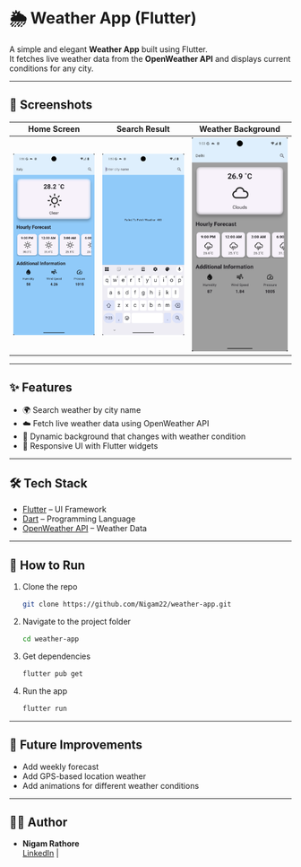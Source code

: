 # 🌦️ Weather App (Flutter)

A simple and elegant **Weather App** built using Flutter.  
It fetches live weather data from the **OpenWeather API** and displays current conditions for any city.  

---

## 📸 Screenshots

| Home Screen | Search Result | Weather Background |
|-------------|---------------|---------------------|
| ![Home](screenshots/home.png) | ![Search](screenshots/search.png) | ![Background](screenshots/background.png) |


---

## ✨ Features
- 🌍 Search weather by city name  
- ☁️ Fetch live weather data using OpenWeather API  
- 🎨 Dynamic background that changes with weather condition  
- 📱 Responsive UI with Flutter widgets  

---

## 🛠️ Tech Stack
- [Flutter](https://flutter.dev/) – UI Framework  
- [Dart](https://dart.dev/) – Programming Language  
- [OpenWeather API](https://openweathermap.org/api) – Weather Data  

---

## 🚀 How to Run

1. Clone the repo
   ```bash
   git clone https://github.com/Nigam22/weather-app.git
   ```
2. Navigate to the project folder
   ```bash
   cd weather-app
   ```
3. Get dependencies
   ```bash
   flutter pub get
   ```
4. Run the app
   ```bash
   flutter run
   ```

---

## 🔮 Future Improvements
- Add weekly forecast  
- Add GPS-based location weather  
- Add animations for different weather conditions  

---

## 👨‍💻 Author
- **Nigam Rathore**  
  [LinkedIn](https://linkedin.com/in/nigam-rathore) |

